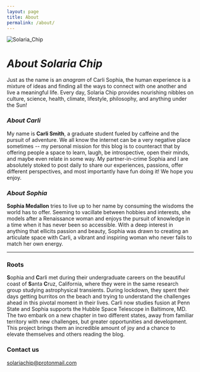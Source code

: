 ```yaml
---
layout: page
title: About
permalink: /about/
---
```


![Solaria_Chip](https://raw.githubusercontent.com/solariachip/solariachip.github.io/68435d53cdce6ef8a55d72d9a76e1b1b47956747/S%20C-7.png "Solaria Chip")

# *About Solaria Chip*
Just as the name is an *anagram* of Carli Sophia, the human experience is a mixture of ideas and finding all the ways to connect with one another and live a meaningful life. Every day, Solaria Chip provides nourishing nibbles on culture, science, health, climate, lifestyle, philosophy, and anything under the Sun!

### *About Carli*
My name is **Carli Smith**, a graduate student fueled by caffeine and the pursuit of adventure. We all know the internet can be a very negative place sometimes -- my personal mission for this blog is to counteract that by offering people a space to learn, laugh, be introspective, open their minds, and maybe even relate in some way. My partner-in-crime Sophia and I are absolutely stoked to post daily to share our experiences, passions, offer different perspectives, and most importantly have fun doing it! We hope you enjoy.

### *About Sophia*
**Sophia Medallon** tries to live up to her name by consuming the wisdoms the world has to offer. Seeming to vacillate between hobbies and interests, she models after a Renaissance woman and enjoys the pursuit of knowledge in a time when it has never been so accessible. With a deep interest in anything that ellicits passion and beauty, Sophia was drawn to creating an articulate space with Carli, a vibrant and inspiring woman who never fails to match her own energy. 

---
### Roots
**S**ophia and **C**arli met during their undergraduate careers on the beautiful coast of **S**anta **C**ruz, California, where they were in the same research group studying astrophysical transients. During lockdown, they spent their days getting burritos on the beach and trying to understand the challenges ahead in this pivotal moment in their lives. Carli now studies fusion at Penn State and Sophia supports the Hubble Space Telescope in Baltimore, MD. The two embark on a new chapter in two different states, away from familiar territory with new challenges, but greater opportunities and development. This project brings them an incredible amount of joy and a chance to elevate themselves and others reading the blog.

### Contact us
[solariachip@protonmail.com](mailto:solariachip@protonmail.com)
